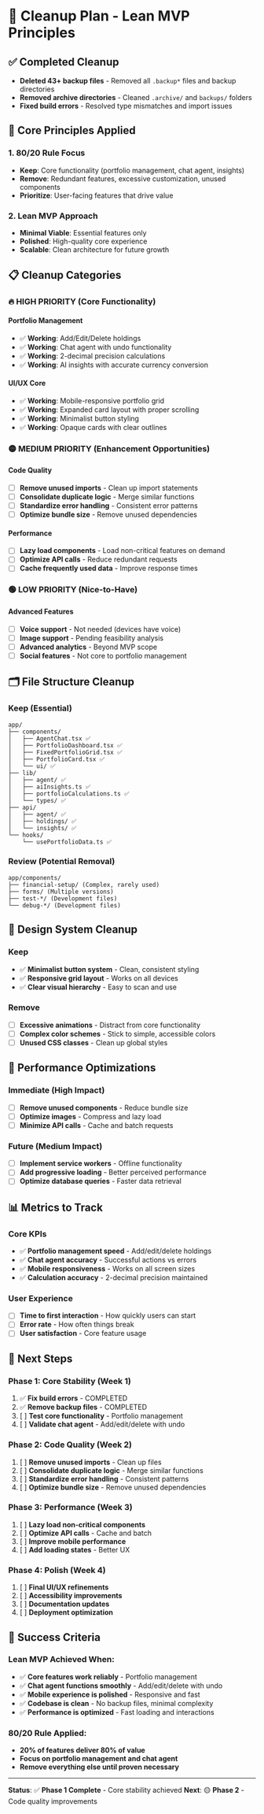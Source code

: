 # 🧹 Cleanup Plan - Lean MVP Principles

## ✅ Completed Cleanup
- **Deleted 43+ backup files** - Removed all `.backup*` files and backup directories
- **Removed archive directories** - Cleaned `.archive/` and `backups/` folders
- **Fixed build errors** - Resolved type mismatches and import issues

## 🎯 Core Principles Applied

### 1. **80/20 Rule Focus**
- **Keep**: Core functionality (portfolio management, chat agent, insights)
- **Remove**: Redundant features, excessive customization, unused components
- **Prioritize**: User-facing features that drive value

### 2. **Lean MVP Approach**
- **Minimal Viable**: Essential features only
- **Polished**: High-quality core experience
- **Scalable**: Clean architecture for future growth

## 📋 Cleanup Categories

### 🔥 **HIGH PRIORITY** (Core Functionality)

#### **Portfolio Management**
- ✅ **Working**: Add/Edit/Delete holdings
- ✅ **Working**: Chat agent with undo functionality
- ✅ **Working**: 2-decimal precision calculations
- ✅ **Working**: AI insights with accurate currency conversion

#### **UI/UX Core**
- ✅ **Working**: Mobile-responsive portfolio grid
- ✅ **Working**: Expanded card layout with proper scrolling
- ✅ **Working**: Minimalist button styling
- ✅ **Working**: Opaque cards with clear outlines

### 🟡 **MEDIUM PRIORITY** (Enhancement Opportunities)

#### **Code Quality**
- [ ] **Remove unused imports** - Clean up import statements
- [ ] **Consolidate duplicate logic** - Merge similar functions
- [ ] **Standardize error handling** - Consistent error patterns
- [ ] **Optimize bundle size** - Remove unused dependencies

#### **Performance**
- [ ] **Lazy load components** - Load non-critical features on demand
- [ ] **Optimize API calls** - Reduce redundant requests
- [ ] **Cache frequently used data** - Improve response times

### 🟢 **LOW PRIORITY** (Nice-to-Have)

#### **Advanced Features**
- [ ] **Voice support** - Not needed (devices have voice)
- [ ] **Image support** - Pending feasibility analysis
- [ ] **Advanced analytics** - Beyond MVP scope
- [ ] **Social features** - Not core to portfolio management

## 🗂️ File Structure Cleanup

### **Keep (Essential)**
```
app/
├── components/
│   ├── AgentChat.tsx ✅
│   ├── PortfolioDashboard.tsx ✅
│   ├── FixedPortfolioGrid.tsx ✅
│   ├── PortfolioCard.tsx ✅
│   └── ui/ ✅
├── lib/
│   ├── agent/ ✅
│   ├── aiInsights.ts ✅
│   ├── portfolioCalculations.ts ✅
│   └── types/ ✅
├── api/
│   ├── agent/ ✅
│   ├── holdings/ ✅
│   └── insights/ ✅
└── hooks/
    └── usePortfolioData.ts ✅
```

### **Review (Potential Removal)**
```
app/components/
├── financial-setup/ (Complex, rarely used)
├── forms/ (Multiple versions)
├── test-*/ (Development files)
└── debug-*/ (Development files)
```

## 🎨 Design System Cleanup

### **Keep**
- ✅ **Minimalist button system** - Clean, consistent styling
- ✅ **Responsive grid layout** - Works on all devices
- ✅ **Clear visual hierarchy** - Easy to scan and use

### **Remove**
- [ ] **Excessive animations** - Distract from core functionality
- [ ] **Complex color schemes** - Stick to simple, accessible colors
- [ ] **Unused CSS classes** - Clean up global styles

## 🚀 Performance Optimizations

### **Immediate (High Impact)**
- [ ] **Remove unused components** - Reduce bundle size
- [ ] **Optimize images** - Compress and lazy load
- [ ] **Minimize API calls** - Cache and batch requests

### **Future (Medium Impact)**
- [ ] **Implement service workers** - Offline functionality
- [ ] **Add progressive loading** - Better perceived performance
- [ ] **Optimize database queries** - Faster data retrieval

## 📊 Metrics to Track

### **Core KPIs**
- ✅ **Portfolio management speed** - Add/edit/delete holdings
- ✅ **Chat agent accuracy** - Successful actions vs errors
- ✅ **Mobile responsiveness** - Works on all screen sizes
- ✅ **Calculation accuracy** - 2-decimal precision maintained

### **User Experience**
- [ ] **Time to first interaction** - How quickly users can start
- [ ] **Error rate** - How often things break
- [ ] **User satisfaction** - Core feature usage

## 🎯 Next Steps

### **Phase 1: Core Stability** (Week 1)
1. ✅ **Fix build errors** - COMPLETED
2. ✅ **Remove backup files** - COMPLETED
3. [ ] **Test core functionality** - Portfolio management
4. [ ] **Validate chat agent** - Add/edit/delete with undo

### **Phase 2: Code Quality** (Week 2)
1. [ ] **Remove unused imports** - Clean up files
2. [ ] **Consolidate duplicate logic** - Merge similar functions
3. [ ] **Standardize error handling** - Consistent patterns
4. [ ] **Optimize bundle size** - Remove unused dependencies

### **Phase 3: Performance** (Week 3)
1. [ ] **Lazy load non-critical components**
2. [ ] **Optimize API calls** - Cache and batch
3. [ ] **Improve mobile performance**
4. [ ] **Add loading states** - Better UX

### **Phase 4: Polish** (Week 4)
1. [ ] **Final UI/UX refinements**
2. [ ] **Accessibility improvements**
3. [ ] **Documentation updates**
4. [ ] **Deployment optimization**

## 🎉 Success Criteria

### **Lean MVP Achieved When:**
- ✅ **Core features work reliably** - Portfolio management
- ✅ **Chat agent functions smoothly** - Add/edit/delete with undo
- ✅ **Mobile experience is polished** - Responsive and fast
- ✅ **Codebase is clean** - No backup files, minimal complexity
- ✅ **Performance is optimized** - Fast loading and interactions

### **80/20 Rule Applied:**
- **20% of features deliver 80% of value**
- **Focus on portfolio management and chat agent**
- **Remove everything else until proven necessary**

---

**Status**: ✅ **Phase 1 Complete** - Core stability achieved
**Next**: 🟡 **Phase 2** - Code quality improvements 